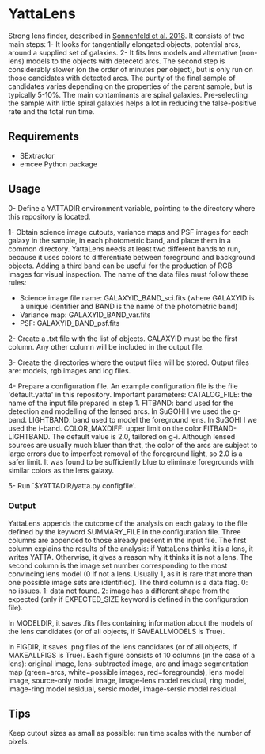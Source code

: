 # YattaLens

Strong lens finder, described in [Sonnenfeld et al. 2018](https://ui.adsabs.harvard.edu/abs/2018PASJ...70S..29S/abstract).
It consists of two main steps:
1- It looks for tangentially elongated objects, potential arcs, around a supplied set of galaxies.
2- It fits lens models and alternative (non-lens) models to the objects with detecetd arcs.
The second step is considerably slower (on the order of minutes per object), but is only run on those candidates with detected arcs.
The purity of the final sample of candidates varies depending on the properties of the parent sample, but is typically 5-10%.
The main contaminants are spiral galaxies. Pre-selecting the sample with little spiral galaxies helps a lot in reducing the false-positive rate and the total run time.

## Requirements

- SExtractor
- emcee Python package

## Usage

0- Define a YATTADIR environment variable, pointing to the directory where this repository is located.

1- Obtain science image cutouts, variance maps and PSF images for each galaxy in the sample, in each photometric band, and place them in a common directory. YattaLens needs at least two different bands to run, because it uses colors to differentiate between foreground and background objects. Adding a third band can be useful for the production of RGB images for visual inspection. The name of the data files must follow these rules:
- Science image file name: GALAXYID_BAND_sci.fits (where GALAXYID is a unique identifier and BAND is the name of the photometric band)
- Variance map: GALAXYID_BAND_var.fits
- PSF: GALAXYID_BAND_psf.fits

2- Create a .txt file with the list of objects. GALAXYID must be the first column. Any other column will be included in the output file.

3- Create the directories where the output files will be stored. Output files are: models, rgb images and log files.

4- Prepare a configuration file. An example configuration file is the file 'default.yatta' in this repository. 
Important parameters:
CATALOG_FILE: the name of the input file prepared in step 1.
FITBAND: band used for the detection and modelling of the lensed arcs. In SuGOHI I we used the g-band.
LIGHTBAND: band used to model the foreground lens. In SuGOHI I we used the i-band.
COLOR_MAXDIFF: upper limit on the color FITBAND-LIGHTBAND. The default value is 2.0, tailored on g-i. Although lensed sources are usually much bluer than that, the color of the arcs are subject to large errors due to imperfect removal of the foreground light, so 2.0 is a safer limit. It was found to be sufficiently blue to eliminate foregrounds with similar colors as the lens galaxy.

5- Run `$YATTADIR/yatta.py configfile'.

### Output

YattaLens appends the outcome of the analysis on each galaxy to the file defined by the keyword SUMMARY_FILE in the configuration file. Three columns are appended to those already present in the input file. The first column explains the results of the analysis: if YattaLens thinks it is a lens, it writes YATTA. Otherwise, it gives a reason why it thinks it is not a lens. The second column is the image set number corresponding to the most convincing lens model (0 if not a lens. Usually 1, as it is rare that more than one possible image sets are identified). The third column is a data flag. 0: no issues. 1: data not found. 2: image has a different shape from the expected (only if EXPECTED_SIZE keyword is defined in the configuration file).

In MODELDIR, it saves .fits files containing information about the models of the lens candidates (or of all objects, if SAVEALLMODELS is True).

In FIGDIR, it saves .png files of the lens candidates (or of all objects, if MAKEALLFIGS is True). Each figure consists of 10 columns (in the case of a lens): original image, lens-subtracted image, arc and image segmentation map (green=arcs, white=possible images, red=foregrounds), lens model image, source-only model image, image-lens model residual, ring model, image-ring model residual, sersic model, image-sersic model residual.

## Tips

Keep cutout sizes as small as possible: run time scales with the number of pixels.

